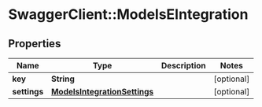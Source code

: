 # SwaggerClient::ModelsEIntegration

## Properties
Name | Type | Description | Notes
------------ | ------------- | ------------- | -------------
**key** | **String** |  | [optional] 
**settings** | [**ModelsIntegrationSettings**](ModelsIntegrationSettings.md) |  | [optional] 


